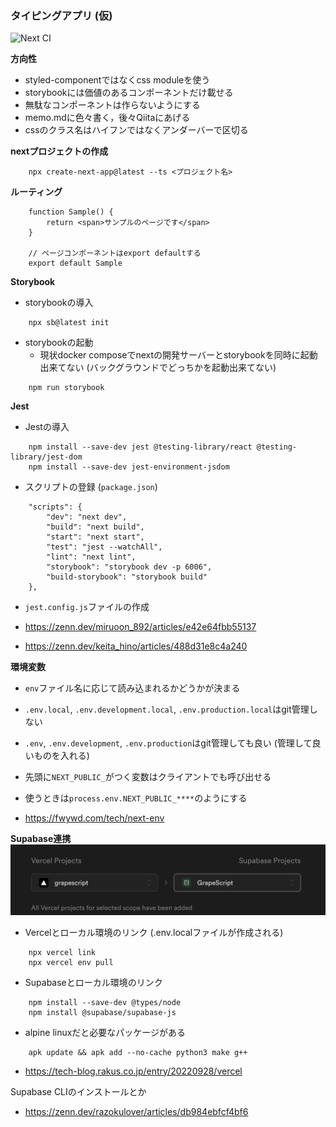 ### タイピングアプリ (仮)

![Next CI](https://github.com/tf63/grapescript/actions/workflows/next.yml/badge.svg)

**方向性**
- styled-componentではなくcss moduleを使う
- storybookには価値のあるコンポーネントだけ載せる
- 無駄なコンポーネントは作らないようにする
- memo.mdに色々書く，後々Qiitaにあげる
- cssのクラス名はハイフンではなくアンダーバーで区切る


**nextプロジェクトの作成**
```
    npx create-next-app@latest --ts <プロジェクト名>
```

**ルーティング**
```
    function Sample() {
        return <span>サンプルのページです</span>
    }

    // ページコンポーネントはexport defaultする
    export default Sample
```

**Storybook**

- storybookの導入
```
    npx sb@latest init
```

- storybookの起動
    - 現状docker composeでnextの開発サーバーとstorybookを同時に起動出来てない (バックグラウンドでどっちかを起動出来てない)
```
    npm run storybook
```

**Jest**

- Jestの導入
```
    npm install --save-dev jest @testing-library/react @testing-library/jest-dom
    npm install --save-dev jest-environment-jsdom
```

- スクリプトの登録 (`package.json`)
```
    "scripts": {
        "dev": "next dev",
        "build": "next build",
        "start": "next start",
        "test": "jest --watchAll",
        "lint": "next lint",
        "storybook": "storybook dev -p 6006",
        "build-storybook": "storybook build"
    },
```

- `jest.config.js`ファイルの作成

- https://zenn.dev/miruoon_892/articles/e42e64fbb55137
- https://zenn.dev/keita_hino/articles/488d31e8c4a240

**環境変数**
- `env`ファイル名に応じて読み込まれるかどうかが決まる
- `.env.local`, `.env.development.local`, `.env.production.local`はgit管理しない
- `.env`, `.env.development`, `.env.production`はgit管理しても良い (管理して良いものを入れる)

- 先頭に`NEXT_PUBLIC_`がつく変数はクライアントでも呼び出せる
- 使うときは`process.env.NEXT_PUBLIC_****`のようにする

- https://fwywd.com/tech/next-env


**Supabase連携**
![](docs/img/vercel_supabase_connection.png)

- Vercelとローカル環境のリンク (.env.localファイルが作成される)
```
    npx vercel link
    npx vercel env pull
```

- Supabaseとローカル環境のリンク
```
    npm install --save-dev @types/node
    npm install @supabase/supabase-js
```

- alpine linuxだと必要なパッケージがある
```
    apk update && apk add --no-cache python3 make g++
```

- https://tech-blog.rakus.co.jp/entry/20220928/vercel

Supabase CLIのインストールとか
- https://zenn.dev/razokulover/articles/db984ebfcf4bf6